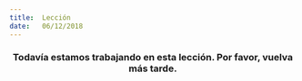 ```yaml
---
title:  Lección
date:   06/12/2018
---
```


### <center>Todavía estamos trabajando en esta lección. Por favor, vuelva más tarde.</center>